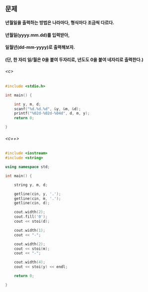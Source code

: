 
## 문제
#### 년월일을 출력하는 방법은 나라마다, 형식마다 조금씩 다르다.

#### 년월일(yyyy.mm.dd)를 입력받아,

#### 일월년(dd-mm-yyyy)로 출력해보자.

#### (단, 한 자리 일/월은 0을 붙여 두자리로, 년도도 0을 붙여 네자리로 출력한다.) 

###### \<c\>
```c
#include <stdio.h>

int main() {

	int y, m, d;
	scanf("%d.%d.%d", &y, &m, &d);
	printf("%02d-%02d-%04d", d, m, y);
	return 0;

}
```

###### \<c++\>
```c++
#include <iostream>
#include <string>

using namespace std;

int main() {

	string y, m, d;

	getline(cin, y, '.');
	getline(cin, m, '.');
	getline(cin, d);

	cout.width(2);
	cout.fill('0');
	cout << stoi(d);

	cout.width(1);
	cout << "-";

	cout.width(2);
	cout << stoi(m);
	cout << "-";

	cout.width(4);
	cout << stoi(y) << endl;

	return 0;

}

```
